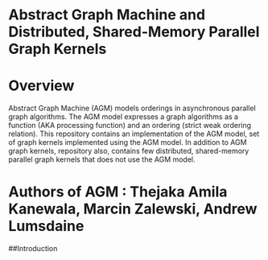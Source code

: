 # Abstract Graph Machine and Distributed, Shared-Memory Parallel Graph Kernels

# Overview
Abstract Graph Machine (AGM) models orderings in asynchronous parallel graph algorithms. The AGM model expresses a graph algorithms as a function (AKA processing function) and an ordering (strict weak ordering relation). This repository contains an implementation of the AGM model, set of graph kernels implemented using the AGM model. In addition to AGM graph kernels, repository also, contains few distributed, shared-memory parallel graph kernels that does not use the AGM model.

# Authors of AGM : Thejaka Amila Kanewala, Marcin Zalewski, Andrew Lumsdaine

##Introduction
